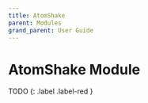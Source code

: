 ```yaml
---
title: AtomShake
parent: Modules
grand_parent: User Guide
---
```

# AtomShake Module

TODO
{: .label .label-red }

